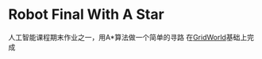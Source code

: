 # Robot Final With A Star
人工智能课程期末作业之一，用A*算法做一个简单的寻路
在[GridWorld](http://horstmann.com/gridworld/)基础上完成
